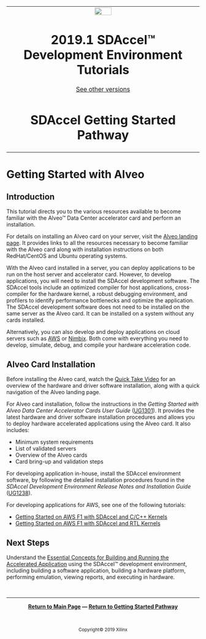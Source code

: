 <table>
 <tr>
   <td align="center"><img src="https://www.xilinx.com/content/dam/xilinx/imgs/press/media-kits/corporate/xilinx-logo.png" width="30%"/><h1>2019.1 SDAccel™ Development Environment Tutorials</h1>
   <a href="https://github.com/Xilinx/SDAccel-Tutorials/branches/all">See other versions</a>
   </td>
 </tr>
 <tr>
 <td align="center"><h1>SDAccel Getting Started Pathway</h1>
 </td>
 </tr>
</table>

# Getting Started with Alveo

## Introduction

This tutorial directs you to the various resources available to become familiar with the Alveo™ Data Center accelerator card and perform an installation.

For details on installing an Alveo card on your server, visit the [Alveo landing page](http://www.xilinx.com/alveo). It provides links to all the resources necessary to become familiar with the Alveo card along with installation instructions on both RedHat/CentOS and Ubuntu operating systems.

With the Alveo card installed in a server, you can deploy applications to be run on the host server and accelerator card.  However, to develop applications, you will need to install the SDAccel development software.  The SDAccel tools include an optimized compiler for host applications, cross-compiler for the hardware kernel, a robust debugging environment, and profilers to identify performance bottlenecks and optimize the application. The SDAccel development software does not need to be installed on the same server as the Alveo card.  It can be installed on a system without any cards installed.

Alternatively, you can also develop and deploy applications on cloud servers such as [AWS](https://aws.amazon.com/ec2/instance-types/f1/) or [Nimbix](https://www.nimbix.net/alveo/). Both come with everything you need to develop, simulate, debug, and compile your hardware acceleration code.

## Alveo Card Installation

Before installing the Alveo card, watch the [Quick Take Video](https://www.xilinx.com/video/fpga/getting-started-with-alveo-u200-u250.html) for an overview of the hardware and driver software installation, along with a quick navigation of the Alveo landing page.

For Alveo card installation, follow the instructions in the *Getting Started with Alveo Data Center Accelerator Cards User Guide* ([UG1301](https://www.xilinx.com/support/documentation/boards_and_kits/accelerator-cards/ug1301-getting-started-guide-alveo-accelerator-cards.pdf)). It provides the latest hardware and driver software installation procedures and allows you to deploy hardware accelerated applications using the Alveo card. It also includes:

* Minimum system requirements
* List of validated servers
* Overview of the Alveo cards
* Card bring-up and validation steps

For developing application in-house, install the SDAccel environment software, by following the detailed installation procedures found in the *SDAccel Development Environment Release Notes and Installation Guide* ([UG1238](https://www.xilinx.com/html_docs/xilinx2019_1/sdaccel_doc/yrc1534452173645.html)).

For developing applications for AWS, see one of the following tutorials:

* [Getting Started on AWS F1 with SDAccel and C/C++ Kernels](/docs/aws-getting-started/CPP)
* [Getting Started on AWS F1 with SDAccel and RTL Kernels](/docs/aws-getting-started/RTL)

## Next Steps

Understand the [Essential Concepts for Building and Running the Accelerated Application](/docs/Pathway3/) using the SDAccel™ development environment, including building a software application, building a hardware platform, performing emulation, viewing reports, and executing in hardware.

</br>
<hr/>
<p align= center><b><a href="/README.md">Return to Main Page</a> — <a href="/docs/sdaccel-getting-started/">Return to Getting Started Pathway</a></b></p>
</br>
<p align="center"><sup>Copyright&copy; 2019 Xilinx</sup></p>
